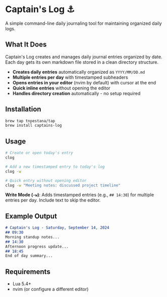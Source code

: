 # Captain's Log ⚓

A simple command-line daily journaling tool for maintaining organized daily logs.

## What It Does

Captain's Log creates and manages daily journal entries organized by date. Each day gets its own markdown file stored in a clean directory structure.

- **Creates daily entries** automatically organized as `YYYY/MM/DD.md`
- **Multiple entries per day** with timestamped subheaders
- **Opens entries in your editor** (nvim by default) with cursor at the end
- **Quick inline entries** without opening the editor
- **Handles directory creation** automatically - no setup required

## Installation

```bash
brew tap tnpestana/tap
brew install captains-log
```

## Usage

```bash
# Create or open today's entry
clog

# Add a new timestamped entry to today's log
clog -w

# Quick entry without opening editor
clog -w "Meeting notes: discussed project timeline"
```

**Write Mode (`-w`)**: Adds timestamped entries (e.g., `## 14:30`) for multiple entries per day. Include text to skip the editor.

## Example Output
```markdown
# Captain's Log - Saturday, September 14, 2024
## 09:30
Morning standup notes...
## 14:30
Afternoon progress update...
## 18:45
End of day summary...
```

## Requirements

- Lua 5.4+
- nvim (or configure a different editor)

